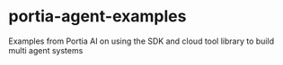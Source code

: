 # portia-agent-examples
Examples from Portia AI on using the SDK and cloud tool library to build multi agent systems
